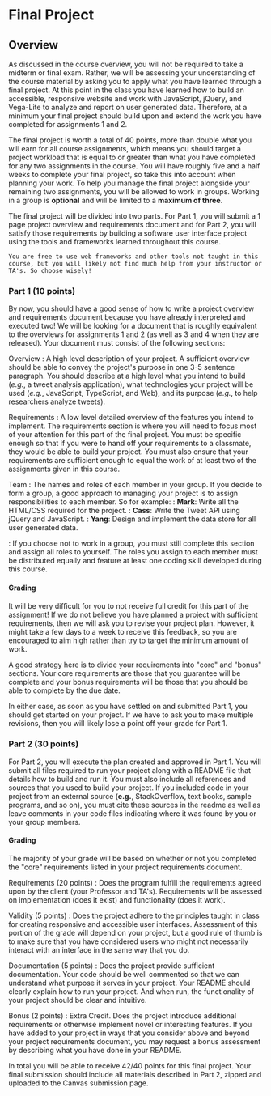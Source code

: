 Final Project
============================

## Overview

As discussed in the course overview, you will not be required to take a midterm or final exam. Rather, we will be assessing your understanding of the course material by asking you to apply what you have learned through a final project. At this point in the class you have learned how to build an accessible, responsive website and work with JavaScript, jQuery, and Vega-Lite to analyze and report on user generated data. Therefore, at a minimum your final project should build upon and extend the work you have completed for assignments 1 and 2. 

The final project is worth a total of 40 points, more than double what you will earn for all course assignments, which means you should target a project workload that is equal to or greater than what you have completed for any two assignments in the course. You will have roughly five and a half weeks to complete your final project, so take this into account when planning your work. To help you manage the final project alongside your remaining two assignments, you will be allowed to work in groups. Working in a group is __optional__ and will be limited to a __maximum of three__.

The final project will be divided into two parts. For Part 1, you will submit a 1 page project overview and requirements document and for Part 2, you will satisfy those requirements by building a software user interface project using the tools and frameworks learned throughout this course.

```{note}
You are free to use web frameworks and other tools not taught in this course, but you will likely not find much help from your instructor or TA's. So choose wisely!
```

### Part 1 (10 points)

By now, you should have a good sense of how to write a project overview and requirements document because you have already interpreted and executed two! We will be looking for a document that is roughly equivalent to the overviews for assignments 1 and 2 (as well as 3 and 4 when they are released). Your document must consist of the following sections:

Overview
: A high level description of your project. A sufficient overview should be able to convey the project's purpose in one 3-5 sentence paragraph. You should describe at a high level what you intend to build (_e.g._, a tweet analysis application), what technologies your project will be used (_e.g._, JavaScript, TypeScript, and Web), and its purpose (_e.g._, to help researchers analyze tweets).

Requirements
: A low level detailed overview of the features you intend to implement. The requirements section is where you will need to focus most of your attention for this part of the final project. You must be specific enough so that if you were to hand off your requirements to a classmate, they would be able to build your project. You must also ensure that your requirements are sufficient enough to equal the work of at least two of the assignments given in this course.

Team
: The names and roles of each member in your group. If you decide to form a group, a good approach to managing your project is to assign responsibilities to each member. So for example:
: __Mark__: Write all the HTML/CSS required for the project.
: __Cass__: Write the Tweet API using jQuery and JavaScript.
: __Yang__: Design and implement the data store for all user generated data.

: If you choose not to work in a group, you must still complete this section and assign all roles to yourself. The roles you assign to each member must be distributed equally and feature at least one coding skill developed during this course.

#### Grading

It will be very difficult for you to not receive full credit for this part of the assignment! If we do not believe you have planned a project with sufficient requirements, then we will ask you to revise your project plan. However, it might take a few days to a week to receive this feedback, so you are encouraged to aim high rather than try to target the minimum amount of work.

A good strategy here is to divide your requirements into "core" and "bonus" sections. Your core requirements are those that you guarantee will be complete and your bonus requirements will be those that you should be able to complete by the due date.

In either case, as soon as you have settled on and submitted Part 1, you should get started on your project. If we have to ask you to make multiple revisions, then you will likely lose a point off your grade for Part 1.

### Part 2 (30 points)

For Part 2, you will execute the plan created and approved in Part 1. You will submit all files required to run your project along with a README file that details how to build and run it. You must also include all references and sources that you used to build your project. If you included code in your project from an external source (__e.g.__, StackOverflow, text books, sample programs, and so on), you must cite these sources in the readme as well as leave comments in your code files indicating where it was found by you or your group members.

#### Grading

The majority of your grade will be based on whether or not you completed the "core" requirements listed in your project requirements document.

Requirements (20 points)
: Does the program fulfill the requirements agreed upon by the client (your Professor and TA's). Requirements will be assessed on implementation (does it exist) and functionality (does it work).

Validity (5 points)
: Does the project adhere to the principles taught in class for creating responsive and accessible user interfaces. Assessment of this portion of the grade will depend on your project, but a good rule of thumb is to make sure that you have considered users who might not necessarily interact with an interface in the same way that you do.

Documentation (5 points)
: Does the project provide sufficient documentation. Your code should be well commented so that we can understand what purpose it serves in your project. Your README should clearly explain how to run your project. And when run, the functionality of your project should be clear and intuitive.

Bonus (2 points)
: Extra Credit. Does the project introduce additional requirements or otherwise implement novel or interesting features. If you have added to your project in ways that you consider above and beyond your project requirements document, you may request a bonus assessment by describing what you have done in your README.

In total you will be able to receive 42/40 points for this final project. Your final submission should include all materials described in Part 2, zipped and uploaded to the Canvas submission page.

